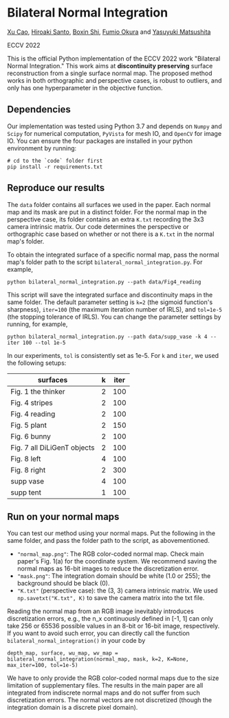 # Bilateral Normal Integration

[Xu Cao](https://hoshino042.github.io/homepage/), [Hiroaki Santo](https://sites.google.com/view/hiroaki-santo/), [Boxin Shi](http://alumni.media.mit.edu/~shiboxin/), [Fumio Okura](http://cvl.ist.osaka-u.ac.jp/user/okura/) and [Yasuyuki Matsushita](http://www-infobiz.ist.osaka-u.ac.jp/en/member/matsushita/)

ECCV 2022

This is the official Python implementation of the ECCV 2022 work "Bilateral Normal Integration."
This work aims at **discontinuity preserving** surface reconstruction from a single surface normal map.
The proposed method works in both orthographic and perspective cases, is robust to outliers, and only has one hyperparameter in the objective function.

## Dependencies
Our implementation was tested using Python 3.7 and depends on `Numpy` and `Scipy` for numerical computation, `PyVista` for mesh IO, and `OpenCV` for image IO.
You can ensure the four packages are installed in your python environment by running:

 ```
 # cd to the `code` folder first
pip install -r requirements.txt
 ```

## Reproduce our results 
The `data` folder contains all surfaces we used in the paper.
Each normal map and its mask are put in a distinct folder.
For the normal map in the perspective case, its folder contains an extra `K.txt` recording the 3x3 camera intrinsic matrix.
Our code determines the perspective or orthographic case based on whether or not there is a `K.txt` in the normal map's folder.

To obtain the integrated surface of a specific normal map, pass the normal map's folder path to the script `bilateral_normal_integration.py`.
For example, 
```
python bilateral_normal_integration.py --path data/Fig4_reading
```
This script will save the integrated surface and discontinuity maps in the same folder.
The default parameter setting is `k=2` (the sigmoid function's sharpness), `iter=100` (the maximum iteration number of IRLS), 
and `tol=1e-5` (the stopping tolerance of IRLS).
You can change the parameter settings by running, for example, 
```
python bilateral_normal_integration.py --path data/supp_vase -k 4 --iter 100 --tol 1e-5
```
In our experiments, `tol` is consistently set as 1e-5.
For `k` and `iter`, we used the following setups:

|  surfaces                     | k | iter|
| ---- | ---- | ---- |
| Fig. 1 the thinker            | 2 | 100 |
| Fig. 4 stripes                | 2 | 100 |
| Fig. 4 reading                | 2 | 100 |
| Fig. 5 plant                  | 2 | 150 |
| Fig. 6 bunny                  | 2 | 100 |
| Fig. 7 all DiLiGenT objects   | 2 | 100 |
| Fig. 8 left                   | 4 | 100 |
| Fig. 8 right                  | 2 | 300 |
| supp vase                     | 4 | 100 |
| supp tent                     | 1 | 100 |


## Run on your normal maps
You can test our method using your normal maps.
Put the following in the same folder, and pass the folder path to the script, as abovementioned.

- `"normal_map.png"`: The RGB color-coded normal map. Check main paper's Fig. 1(a) for the coordinate system. 
We recommend saving the normal maps as 16-bit images to reduce the discretization error.
- `"mask.png"`: The integration domain should be white (1.0 or 255); the background should be black (0).
- `"K.txt"` (perspective case): the (3, 3) camera intrinsic matrix. We used `np.savetxt("K.txt", K)` to save the camera matrix into the txt file.

Reading the normal map from an RGB image inevitably introduces discretization errors, e.g., 
the n_x continuously defined in [-1, 1] can only take 256 or 65536 possible values in an 8-bit or 16-bit image, respectively.
If you want to avoid such error, you can directly call the function ``bilateral_normal_integration()`` in your code by

```
depth_map, surface, wu_map, wv_map = bilateral_normal_integration(normal_map, mask, k=2, K=None, max_iter=100, tol=1e-5)
```

We have to only provide the RGB color-coded normal maps due to the size limitation of supplementary files.
The results in the main paper are all integrated from indiscrete normal maps and do not suffer from such discretization errors.
The normal vectors are not discretized (though the integration domain is a discrete pixel domain).

